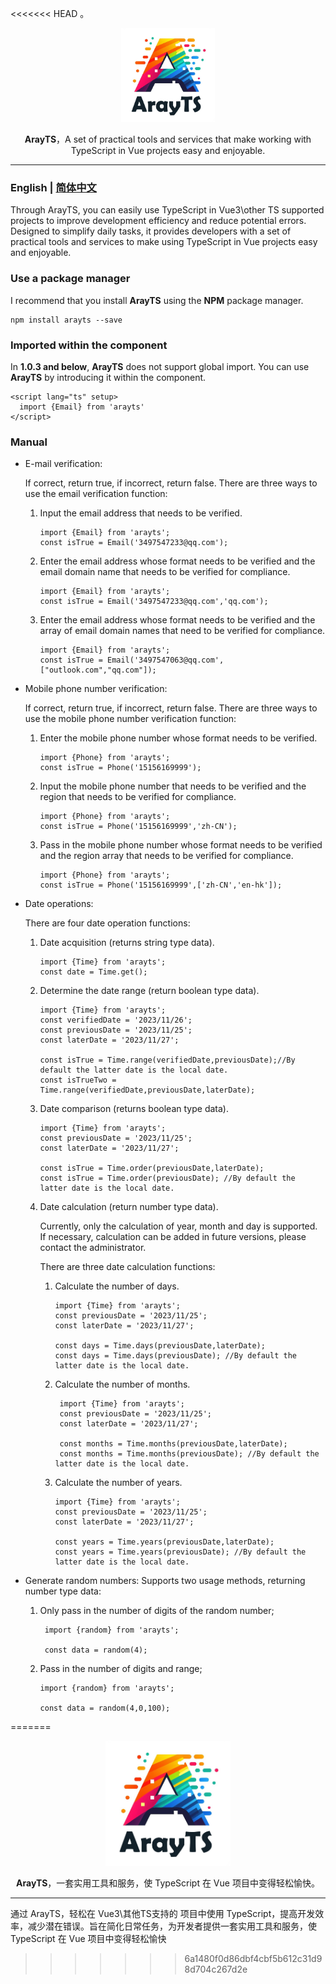 <<<<<<< HEAD
。<p align="center"><img src="https://github.com/Reset-Sheep/ArayTS/blob/img/logo.jpg" alt="arayts" width="150" /></p>

<P align="center"><b>ArayTS</b>，A set of practical tools and services that make working with TypeScript in Vue projects easy and enjoyable.</P>
<hr />

### English | [简体中文](https://github.com/Kuingsmile/PicList/blob/dev/README.md)

 Through ArayTS, you can easily use TypeScript in Vue3\other TS supported projects to improve development efficiency and reduce potential errors. Designed to simplify daily tasks, it provides developers with a set of practical tools and services to make using TypeScript in Vue projects easy and enjoyable.

### Use a package manager
I recommend that you install **ArayTS** using the **NPM** package manager.
```
npm install arayts --save
```
### Imported within the component
In **1.0.3 and below**, **ArayTS** does not support global import. You can use **ArayTS** by introducing it within the component.
```
<script lang="ts" setup>
  import {Email} from 'arayts'
</script>
```
### Manual
- E-mail verification:

    If correct, return true, if incorrect, return false.
    There are three ways to use the email verification function:
    1. Input the email address that needs to be verified.
        ```
        import {Email} from 'arayts';
        const isTrue = Email('3497547233@qq.com');
        ```
    2. Enter the email address whose format needs to be verified and the email domain name that needs to be verified for compliance.
        ```
        import {Email} from 'arayts';
        const isTrue = Email('3497547233@qq.com','qq.com');
        ```
    3. Enter the email address whose format needs to be verified and the array of email domain names that need to be verified for compliance.
        ```
        import {Email} from 'arayts';
        const isTrue = Email('3497547063@qq.com',["outlook.com","qq.com"]);
        ```
- Mobile phone number verification:

    If correct, return true, if incorrect, return false.
    There are three ways to use the mobile phone number verification function:
    1. Enter the mobile phone number whose format needs to be verified.
        ```
        import {Phone} from 'arayts';
        const isTrue = Phone('15156169999');
        ```
    2. Input the mobile phone number that needs to be verified and the region that needs to be verified for compliance.
        ```
        import {Phone} from 'arayts';
        const isTrue = Phone('15156169999','zh-CN');
        ```
    3. Pass in the mobile phone number whose format needs to be verified and the region array that needs to be verified for compliance.
        ```
        import {Phone} from 'arayts';
        const isTrue = Phone('15156169999',['zh-CN','en-hk']);
        ```

- Date operations:

    There are four date operation functions:
    1. Date acquisition (returns string type data).
        ```
        import {Time} from 'arayts';
        const date = Time.get();
        ```
    2. Determine the date range (return boolean type data).
        ```
        import {Time} from 'arayts';
        const verifiedDate = '2023/11/26';
        const previousDate = '2023/11/25';
        const laterDate = '2023/11/27';
        
        const isTrue = Time.range(verifiedDate,previousDate);//By default the latter date is the local date.
        const isTrueTwo = Time.range(verifiedDate,previousDate,laterDate);
        ```
    3. Date comparison (returns boolean type data).
        ```
        import {Time} from 'arayts';
        const previousDate = '2023/11/25';
        const laterDate = '2023/11/27';
            
        const isTrue = Time.order(previousDate,laterDate);
        const isTrue = Time.order(previousDate); //By default the latter date is the local date.
        ```
    4. Date calculation (return number type data).


        Currently, only the calculation of year, month and day is supported. If necessary, calculation can be added in future versions, please contact the administrator.
        
        There are three date calculation functions:
        1. Calculate the number of days.
            ```
            import {Time} from 'arayts';
            const previousDate = '2023/11/25';
            const laterDate = '2023/11/27';
            
            const days = Time.days(previousDate,laterDate);
            const days = Time.days(previousDate); //By default the latter date is the local date.
            ```
        2. Calculate the number of months.
           ```
            import {Time} from 'arayts';
            const previousDate = '2023/11/25';
            const laterDate = '2023/11/27';
            
            const months = Time.months(previousDate,laterDate);
            const months = Time.months(previousDate); //By default the latter date is the local date.
            ```
        3. Calculate the number of years.
             ```
            import {Time} from 'arayts';
            const previousDate = '2023/11/25';
            const laterDate = '2023/11/27';
            
            const years = Time.years(previousDate,laterDate);
            const years = Time.years(previousDate); //By default the latter date is the local date.
            ```
- Generate random numbers:
    Supports two usage methods, returning number type data:
    1. Only pass in the number of digits of the random number;

        ```
         import {random} from 'arayts';
            
         const data = random(4);
        ```
    2. Pass in the number of digits and range;

        ```
        import {random} from 'arayts';
            
        const data = random(4,0,100);
        ```
=======
<p align="center"><img src="https://github.com/Reset-Sheep/ArayTS/blob/img/logo.jpg" alt="arayts" width="200" /></p>
<P align="center"><b>ArayTS</b>，一套实用工具和服务，使 TypeScript 在 Vue 项目中变得轻松愉快。</P>
<hr />

 通过 ArayTS，轻松在 Vue3\其他TS支持的 项目中使用 TypeScript，提高开发效率，减少潜在错误。旨在简化日常任务，为开发者提供一套实用工具和服务，使 TypeScript 在 Vue 项目中变得轻松愉快
>>>>>>> 6a1480f0d86dbf4cbf5b612c31d98d704c267d2e
